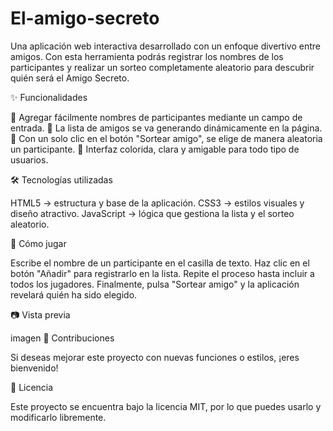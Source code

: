 # El-amigo-secreto
Una aplicación web interactiva desarrollado con un enfoque divertivo entre amigos.
Con esta herramienta podrás registrar los nombres de los participantes y realizar un sorteo completamente aleatorio para descubrir quién será el Amigo Secreto.

✨ Funcionalidades

📌 Agregar fácilmente nombres de participantes mediante un campo de entrada.
📝 La lista de amigos se va generando dinámicamente en la página.
🎲 Con un solo clic en el botón "Sortear amigo", se elige de manera aleatoria un participante.
🎨 Interfaz colorida, clara y amigable para todo tipo de usuarios.

🛠️ Tecnologías utilizadas

HTML5 → estructura y base de la aplicación.
CSS3 → estilos visuales y diseño atractivo.
JavaScript → lógica que gestiona la lista y el sorteo aleatorio.

🚀 Cómo jugar

Escribe el nombre de un participante en el casilla de texto.
Haz clic en el botón "Añadir" para registrarlo en la lista.
Repite el proceso hasta incluir a todos los jugadores.
Finalmente, pulsa "Sortear amigo" y la aplicación revelará quién ha sido elegido.

📷 Vista previa

imagen
🤝 Contribuciones

Si deseas mejorar este proyecto con nuevas funciones o estilos, ¡eres bienvenido!

📜 Licencia

Este proyecto se encuentra bajo la licencia MIT, por lo que puedes usarlo y modificarlo libremente.
